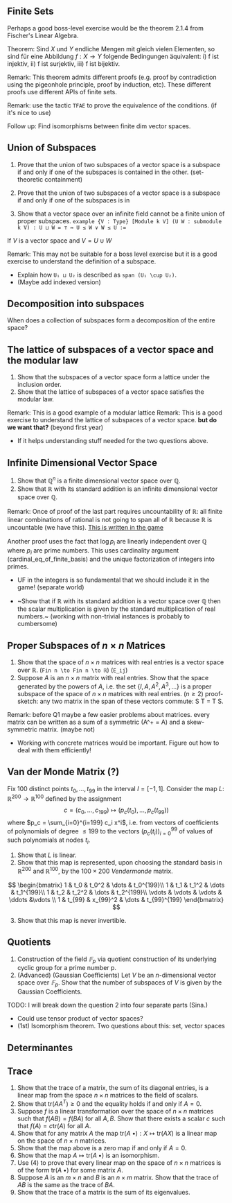 ## Finite Sets

Perhaps a good boss-level exercise would be the theorem 2.1.4 from Fischer's Linear Algebra.

Theorem:
Sind $X$ und $Y$ endliche Mengen mit gleich vielen Elementen, so sind für eine  Abbildung $f : X \to Y$ folgende Bedingungen äquivalent:
i) f ist injektiv,
ii) f ist surjektiv,
iii) f ist bijektiv.

Remark: This theorem admits different proofs (e.g. proof by contradiction using the pigeonhole principle, proof by induction, etc). These different proofs use different APIs of finite sets.

Remark: use the tactic `TFAE` to prove the equivalence of the conditions. (if it's nice to use)

Follow up: Find isomorphisms between finite dim vector spaces.

## Union of Subspaces
1. Prove that the union of two subspaces of a vector space is a subspace if and only if one of the
subspaces is contained in the other. (set-theoretic containment)

2. Prove that the union of two subspaces of a vector space is a subspace if and only if one of the
subspaces is in

3. Show that a vector space over an infinite field cannot be a finite union of proper subspaces.
` example {V : Type} [Module k V] (U W : submodule k V) : U ⊔ W = ⊤ ↔ U ≤ W ∨ W ≤ U := `

If $V$ is a vector space and $V = U \cup W$

Remark: This may not be suitable for a boss level exercise but it is a good exercise to understand the definition of a subspace.

* Explain how `U₁ ⊔ U₂` is described as `span (U₁ \cup U₂)`.
* (Maybe add indexed version)

## Decomposition into subspaces

When does a collection of subspaces form a decomposition of the entire space?

## The lattice of subspaces of a vector space and the modular law
1. Show that the subspaces of a vector space form a lattice under the inclusion order.
2. Show that the lattice of subspaces of a vector space satisfies the modular law.

Remark: This is a good example of a modular lattice
Remark: This is a good exercise to understand the lattice of subspaces of a vector space. **but do we want that?** (beyond first year)

* If it helps understanding stuff needed for the two questions above.

## Infinite Dimensional Vector Space

1. Show that $ℚ^n$ is a finite dimensional vector space over $ℚ$.
4. Show that $ℝ$ with its standard addition is an infinite dimensional vector space over $ℚ$.

Remark: Once of proof of the last part requires uncountability of $ℝ$: all finite linear combinations of rational is not going to span all of $ℝ$ because $ℝ$ is uncountable (we have this). [This is written in the game](Game/Levels/NewStuff/RealUncountable_01.lean)

Another proof uses the fact that $\log p_i$ are linearly independent over $ℚ$ where $p_i$ are prime numbers. This uses cardinality argument (cardinal_eq_of_finite_basis) and the unique factorization of integers into primes.

* UF in the integers is so fundamental that we should include it in the game! (separate world)

* ~Show that if $ℝ$ with its standard addition is a vector space over $ℚ$ then the scalar multiplication is given by the standard multiplication of real numbers.~ (working with non-trivial instances is probably to cumbersome)

## Proper Subspaces of $n \times n$ Matrices
1. Show that the space of $n \times n$ matrices with real entries is a vector space over $ℝ$. (`Fin n \to Fin n \to ℝ`) (`E_ij`)
2. Suppose $A$ is an $n \times n$ matrix with real entries. Show that the space generated by the powers of $A$, i.e. the set $\{I, A, A^2, A^3, \ldots\}$ is a proper subspace of the space of $n \times n$ matrices with real entries. ($n \ge 2$)
proof-sketch: any two matrix in the span of these vectors commute: S T = T S.



Remark: before Q1 maybe a few easier problems about matrices.
every matrix can be written as a sum of a symmetric (A^+ = A) and a skew-symmetric matrix. (maybe not)

* Working with concrete matrices would be important. Figure out how to deal with them efficiently!


## Van der Monde Matrix (?)
Fix $100$ distinct points $t_0, \ldots, t_{99}$ in the interval  $I = [ -1 ,1 ]$. Consider the map $L \colon \mathbb{R}^{200} \to \mathbb{R}^{100}$ defined by the assignment
$$ c = (c_0,...,c_{199}) \mapsto (p_c(t_0),...,p_c(t_{99})) $$
where  $p_c = \sum_{i=0}^{i=199} c_i x^i$, i.e. from vectors of coefficients of polynomials of degree $\leq 199$ to the vectors $(p_c(t_i))_{i=0}^{99}$ of values of such polynomials at nodes $t_i$.


1. Show that $L$ is linear.
2. Show that this map is represented, upon choosing the standard basis in $\mathbb{R}^{200}$ and $\mathbb{R}^{100}$, by the $100 \times 200$ _Vendermonde_ matrix.

$$ \begin{bmatrix}
1 & t_0 & t_0^2 & \dots & t_0^{199}\\
1 & t_1 & t_1^2 & \dots & t_1^{199}\\
1 & t_2 & t_2^2 & \dots & t_2^{199}\\
\vdots & \vdots & \vdots & \ddots &\vdots \\
1 & t_{99} & x_{99}^2 & \dots & t_{99}^{199}
\end{bmatrix} $$

3. Show that this map is never invertible.


## Quotients
1. Construction of the field $𝔽_p$ via quotient construction of its underlying cyclic group for a prime number p.
2. (Advanced) (Gaussian Coefficients) Let $V$ be an $n$-dimensional vector space over $𝔽_p$. Show that the number of subspaces of $V$ is given by the Gaussian Coefficients.

TODO: I will break down the question 2 into four separate parts (Sina.)

* Could use tensor product of vector spaces?
* (1st) Isomorphism theorem. Two questions about this: set, vector spaces

## Determinantes

## Trace
1. Show that the trace of a matrix, the sum of its diagonal entries, is a linear map from the space $n \times n$ matrices to the field of scalars.
2. Show that $\mathrm{tr} (A A^T) \ge 0$ and the equality holds if and only if $A = 0$.
3. Suppose $f$ is a linear transformation over the space of $n \times n$ matrices such that $f(A B) = f(B A)$ for all $A, B$. Show that there exists a scalar $c$ such that $f(A) = c \mathrm{tr}(A)$ for all $A$.
4. Show that for any matrix $A$ the map $\mathrm{tr}(A \; \bullet) : X \mapsto \mathrm{tr}(AX)$ is a linear map on the space of $n \times n$ matrices.
5. Show that the map above is a zero map if and only if $A = 0$.
6. Show that the map $A \mapsto \mathrm{tr}(A \; \bullet)$ is an isomorphism.
7. Use (4) to prove that every linear map on the space of $n \times n$ matrices is of the form $\mathrm{tr}(A \; \bullet)$ for some matrix $A$.
8. Suppose $A$ is an $m \times n$ and $B$ is an $n \times m$ matrix. Show that the trace of $AB$ is the same as the trace of $BA$.
9. Show that the trace of a matrix is the sum of its eigenvalues.

